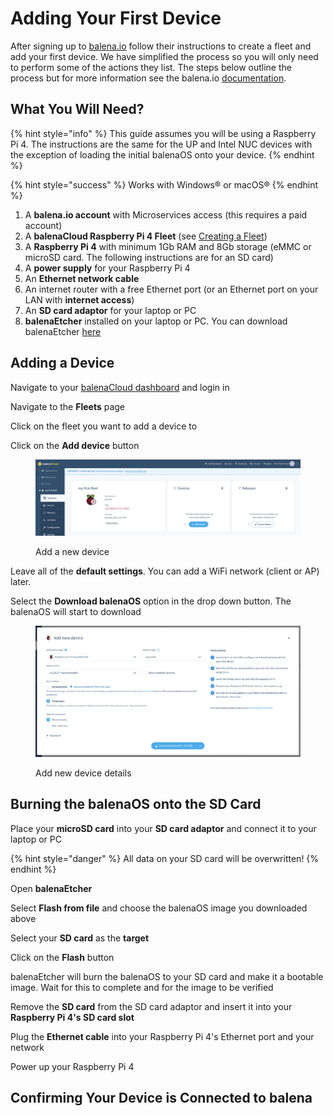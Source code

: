 # Adding Your First Device

After signing up to [balena.io](https://www.balena.io) follow their instructions to create a fleet and add your first device. We have simplified the process so you will only need to perform some of the actions they list. The steps below outline the process but for more information see the balena.io [documentation](https://docs.balena.io/learn/getting-started/raspberrypi3/nodejs/#create-a-fleet).

## What You Will Need?

{% hint style="info" %}
This guide assumes you will be using a Raspberry Pi 4. The instructions are the same for the UP and Intel NUC devices with the exception of loading the initial balenaOS onto your device.
{% endhint %}

{% hint style="success" %}
Works with Windows® or macOS®
{% endhint %}

1. A **balena.io account** with Microservices access (this requires a paid account)
2. A **balenaCloud Raspberry Pi 4 Fleet** (see [Creating a Fleet](creating-a-fleet.md))
3. A **Raspberry Pi 4** with minimum 1Gb RAM and 8Gb storage (eMMC or microSD card. The following instructions are for an SD card)
4. A **power supply** for your Raspberry Pi 4
5. An **Ethernet network cable**
6. An internet router with a free Ethernet port (or an Ethernet port on your LAN with **internet access**)
7. An **SD card adaptor** for your laptop or PC
8. **balenaEtcher** installed on your laptop or PC. You can download balenaEtcher [here](https://www.balena.io/etcher)

## Adding a Device

Navigate to your [balenaCloud dashboard](https://dashboard.balena-cloud.com/?) and login in

Navigate to the **Fleets** page

Click on the fleet you want to add a device to

Click on the **Add device** button

<figure><img src="../../.gitbook/assets/Balena Add Device.png" alt=""><figcaption><p>Add a new device</p></figcaption></figure>

Leave all of the **default settings**. You can add a WiFi network (client or AP) later.&#x20;

Select the **Download balenaOS** option in the drop down button. The balenaOS will start to download

<figure><img src="../../.gitbook/assets/Balena Add Device Details.png" alt=""><figcaption><p>Add new device details</p></figcaption></figure>

## Burning the balenaOS onto the SD Card

Place your **microSD card** into your **SD card adaptor** and connect it to your laptop or PC

{% hint style="danger" %}
All data on your SD card will be overwritten!
{% endhint %}

Open **balenaEtcher**

Select **Flash from file** and choose the balenaOS image you downloaded above

Select your **SD card** as the **target**

Click on the **Flash** button

balenaEtcher will burn the balenaOS to your SD card and make it a bootable image. Wait for this to complete and for the image to be verified

Remove the **SD card** from the SD card adaptor and insert it into your **Raspberry Pi 4's SD card slot**

Plug the **Ethernet cable** into your Raspberry Pi 4's Ethernet port and your network

Power up your Raspberry Pi 4

## Confirming Your Device is Connected to balena







